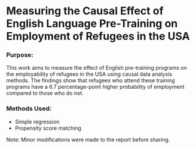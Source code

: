# Measuring the Causal Effect of English Language Pre-Training on Employment of Refugees in the USA

### Purpose:
This work aims to measure the effect of English pre-training programs on the employability of refugees in the USA using causal data analysis methods. The findings show that refugees who attend these training programs have a 6.7 percentage-point higher probability of employment compared to those who do not.

### Methods Used:
- Simple regression
- Propensity score matching



Note: Minor modifications were made to the report before sharing.
